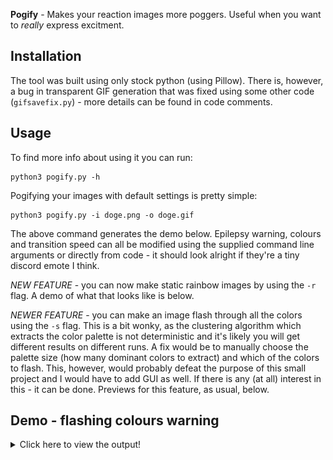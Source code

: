 **Pogify** - Makes your reaction images more poggers. Useful when you want to *really* express excitment.

Installation
---------------------
The tool was built using only stock python (using Pillow). There is, however, a bug in transparent GIF generation that was fixed using some other code (`gifsavefix.py`) - more details can be found in code comments.

Usage
---------------------
To find more info about using it you can run:

```
python3 pogify.py -h
```
Pogifying your images with default settings is pretty simple:

```
python3 pogify.py -i doge.png -o doge.gif
```
The above command generates the demo below. Epilepsy warning, colours and transition speed can all be modified using the supplied command line arguments or directly from code - it should look alright if they're a tiny discord emote I think.

*NEW FEATURE* - you can now make static rainbow images by using the `-r` flag. A demo of what that looks like is below.

*NEWER FEATURE* - you can make an image flash through all the colors using the `-s` flag. This is a bit wonky, as the clustering algorithm which extracts the color palette is not deterministic and it's likely you will get different results on different runs. A fix would be to manually choose the palette size (how many dominant colors to extract) and which of the colors to flash. This, however, would probably defeat the purpose of this small project and I would have to add GUI as well. If there is any (at all) interest in this - it can be done. Previews for this feature, as usual, below.

Demo - flashing colours warning
---------------------
<details>
<Summary>Click here to view the output!</Summary>
<img src="doge.png"><img src="doge.gif"><img src="doge_rainbow.gif"><img src="doge_shiny_palette.png"><img src="doge_shiny.gif">
</details>